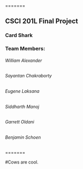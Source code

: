 =======
## CSCI 201L Final Project

### Card Shark


### Team Members:
######  William Alexander
######  Sayantan Chakraborty
######  Eugene Laksana
######  Siddharth Manoj
######  Garrett Oldani
######  Benjamin Schoen
=======

#Cows are cool.

